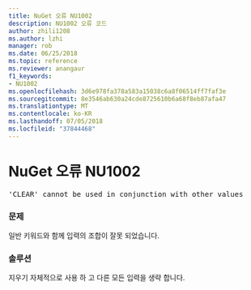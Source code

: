 ```yaml
---
title: NuGet 오류 NU1002
description: NU1002 오류 코드
author: zhili1208
ms.author: lzhi
manager: rob
ms.date: 06/25/2018
ms.topic: reference
ms.reviewer: anangaur
f1_keywords:
- NU1002
ms.openlocfilehash: 3d6e978fa378a583a15038c6a8f06514ff7faf3e
ms.sourcegitcommit: 8e3546ab630a24cde8725610b6a68f8eb87afa47
ms.translationtype: MT
ms.contentlocale: ko-KR
ms.lasthandoff: 07/05/2018
ms.locfileid: "37844468"
---
```

# <a name="nuget-error-nu1002"></a>NuGet 오류 NU1002

<pre>'CLEAR' cannot be used in conjunction with other values</pre>

### <a name="issue"></a>문제
일반 키워드와 함께 입력의 조합이 잘못 되었습니다.

### <a name="solution"></a>솔루션
지우기 자체적으로 사용 하 고 다른 모든 입력을 생략 합니다.
